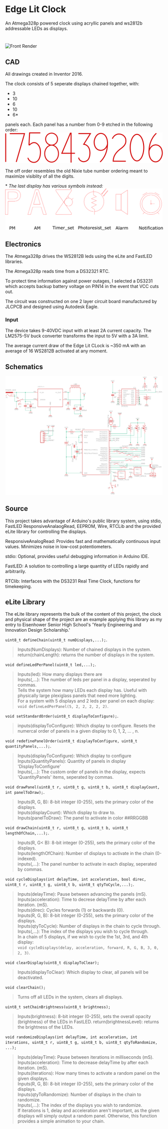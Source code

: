 # Edge Lit Clock

An Atmega328p powered clock using acryllic panels and ws2812b addressable LEDs as displays.
#
![Front Render](https://github.com/ArmaniKorsich/Edge-Lit-Clock/blob/master/Images/Clock%20Views.png)

## CAD

All drawings created in Inventor 2016.

The clock consists of 5 seperate displays chained together, with:
* 3
* 10
* 6
* 10
* 6*

panels each. Each panel has a number from 0-9 etched in the following order:  
![Numerals](https://github.com/ArmaniKorsich/Edge-Lit-Clock/blob/master/Images/Numerals.png)

The off order resembles the old Nixie tube number ordering meant to maximize visiblity of all the digits.

\* *The last display has various symbols instead:*  
![alpha Symbols](https://github.com/ArmaniKorsich/Edge-Lit-Clock/blob/master/Images/AlphaChar.png)

## Electronics

The Atmega328p drives the WS2812B leds using the eLite and FastLED libraries.

The Atmega328p reads time from a DS32321 RTC.  

To protect time information against power outages, I selected a DS3231 which accepts backup battery voltage on PIN14 in the event that VCC cuts out.

The circuit was constructed on one 2 layer circuit board manufactured by JLCPCB and designed using Autodesk Eagle.

### Input

The device takes 9-40VDC input with at least 2A current capacity. The LM2575-5V buck converter transforms the input to 5V with a 3A limit.

The average current draw of the Edge Lit CLock is ~350 mA with an average of 16 WS2812B activated at any moment.

## Schematics

![Front Render](https://github.com/ArmaniKorsich/Edge-Lit-Clock/blob/master/Images/Schematic.png)

## Source

This project takes advantage of Arduino's public library system, using 
stdio, FastLED ResponsiveAnalaogRead, EEPROM, Wire, RTCLib
and the provided eLite library for controlling the displays.

ResponsiveAnalogRead: Provides fast and mathematically continuous input values. Minimizes noise in low-cost potentiometers.

stdio: Optional, provides useful debugging information in Arduino IDE.

FastLED: A solution to controlling a large quantity of LEDs rapidly and arbitrarily.

RTClib: Interfaces with the DS3231 Real Time Clock, functions for timekeeping.  

## eLite Library

The eLite library represents the bulk of the content of this project, the clock and physical shape of the project are an example applying this library as my entry to Eisenhower Senior High School's 'Yearly Engineering and Innovation Design Scholarship.'    

`uint8_t defineChain(uint8_t numDisplays,...);`. 
> Inputs(NumDisplays): Number of chained displays in the system.    
> return(chainLength): returns the number of displays in the system.

`void defineLedPerPanel(uint8_t led,...);`. 
> Inputs(led): How many displays there are  
> Inputs(,...): The number of leds per panel in a display, seperated by commas.  
> Tells the system how many LEDs each display has. Useful with physically large plexiglass panels that need more lighting.  
> For a system with 5 displays and 2 leds per panel on each display:  
`void defineLedPerPanel(5, 2, 2, 2, 2, 2)`. 

`void setStandardOrder(uint8_t displayToConfigure);`. 
> inputs(displayToConfigure): Which display to configure. 
> Resets the numercal order of panels in a given display to 0, 1, 2, ... , n. 

`void redefinePanelOrder(uint8_t displayToConfigure, uint8_t quantityPanels,...);`. 
> Inputs(displayToConfigure): Which display to configure   
> Inputs(QuantityPanels): Quantity of panels in display 'DisplayToConfigure'   
> Inputs(,...): The custom order of panels in the display, expects 'QuantityPanels' items, seperated by commas.  

`void drawPanel(uint8_t r, uint8_t g, uint8_t b, uint8_t displayCount, int panelToDraw);`. 
> Inputs(R, G, B): 8-bit integer (0-255), sets the primary color of the displays.     
> Inputs(displayCount): Which display to draw to.  
> Inputs(panelToDraw): The panel to activate in color ##RRGGBB   

`void drawChain(uint8_t r, uint8_t g, uint8_t b, uint8_t lengthOfChain,...);`. 
> Inputs(R, G< B): 8-bit integer (0-255), sets the primary color of the displays.  
> Inputs(lengthOfChain): Number of displays to activate in the chain (0-indexed).  
> inputs(,...): The panel number to activate in each display, seperated by commas.   
 
 
`void cycleDisplays(int delayTime, int acceleration, bool direc, uint8_t r, uint8_t g, uint8_t b, uint8_t qtyToCycle,...);`. 
> Inputs(delayTime): Pause between advancing the panels (mS).  
> Inputs(acceleration): Time to decrese delayTime by after each iteration. (mS).  
> Inputs(direc): Cycles forwards (1) or backwards (0).   
> Inputs(R, G, B): 8-bit integer (0-255), sets the primary color of the displays.   
> Inputs(qtyToCycle): Number of displays in the chain to cycle through.   
> Inputs(,...): The index of the displays you wish to cycle through.  
> In a chain of 5 displays, if we wish to cycle the 1st, 3rd, and 4th display:  
`void cycleDisplays(delay, acceleration, forward, R, G, B, 3, 0, 2, 3)`.

`void clearDisplay(uint8_t displayToClear);`
> Inputs(displayToClear): Which display to clear, all panels will be deactivated.  

`void clearChain();`
> Turns off all LEDs in the system, clears all displays.

`uint8_t setChainBrightness(uint8_t brightness);`
> Inputs(brightness): 8-bit integer (0-255), sets the overall opacity (brightness) of the LEDs in FastLED.
> return(brightnessLevel): returns the brightness of the LEDs.

`void randomizeDisplays(int delayTime, int acceleration, int iterations, uint8_t r, uint8_t g, uint8_t b, uint8_t qtyToRandomize, ...);`
> Inputs(delayTime): Pause between iterations in milliseconds (mS).    
> Inputs(acceleration): Time to decrease delayTime by after each iteration. (mS).   
> Inputs(iterations): How many times to activate a random panel on the given displays.    
> Inputs(R, G, B): 8-bit integer (0-255), sets the primary color of the displays.   
> Inputs(qtyToRandomize): Number of displays in the chain to randomize.  
> Inputs(,...): The index of the displays you wish to randomize.  
> If iterations is 1, delay and acceleration aren't important, as the given displays will simply output a random panel. Otherwise, this function provides a simple animation to your chain.  


